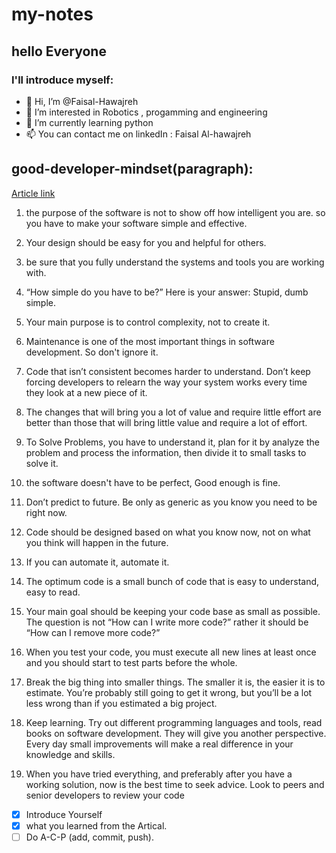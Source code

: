 # my-notes
## hello Everyone
### I'll introduce myself:
- 👋 Hi, I’m @Faisal-Hawajreh
- 👀 I’m interested in Robotics , progamming and engineering
- 🌱 I’m currently learning python
- 📫 You can contact me on linkedIn : Faisal Al-hawajreh

## good-developer-mindset(paragraph):
[Article link](https://www.freecodecamp.org/news/learn-the-fundamentals-of-a-good-developer-mindset-in-15-minutes-81321ab8a682/)

1. the purpose of the software is not to show off how intelligent you are. so you have to make your software simple and effective.

2. Your design should be easy for you and helpful for others.

3. be sure that you fully understand the systems and tools you are working with.

4. “How simple do you have to be?”
Here is your answer: Stupid, dumb simple.

5. Your main purpose is to control complexity, not to create it.

6. Maintenance is one of the most important things in software development. So don't ignore it.

7. Code that isn’t consistent becomes harder to understand. Don’t keep forcing developers to relearn the way your system works every time they look at a new piece of it.

8. The changes that will bring you a lot of value and require little effort are better than those that will bring little value and require a lot of effort.

9. To Solve Problems, you have to understand it, plan for it by analyze the problem and process the information, then divide it to small tasks to solve it.

10. the software doesn't have to be perfect, Good enough is fine.

11. Don’t predict to future. Be only as generic as you know you need to be right now.

12. Code should be designed based on what you know now, not on what you think will happen in the future.

13. If you can automate it, automate it.

14. The optimum code is a small bunch of code that is easy to understand, easy to read.

15. Your main goal should be keeping your code base as small as possible. The question is not “How can I write more code?” rather it should be “How can I remove more code?”

16. When you test your code, you must execute all new lines at least once and you should start to test parts before the whole.

17. Break the big thing into smaller things. The smaller it is, the easier it is to estimate. You’re probably still going to get it wrong, but you’ll be a lot less wrong than if you estimated a big project.

18. Keep learning. Try out different programming languages and tools, read books on software development. They will give you another perspective. Every day small improvements will make a real difference in your knowledge and skills.

19. When you have tried everything, and preferably after you have a working solution, now is the best time to seek advice. Look to peers and senior developers to review your code

- [x] Introduce Yourself
- [x] what you learned from the Artical.
- [ ] Do A-C-P (add, commit, push).

